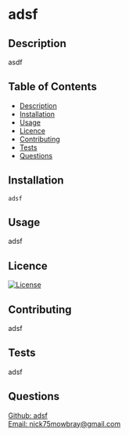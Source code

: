 # adsf
## Description
asdf
## Table of Contents
* [Description](#Description)
* [Installation](#Installation)
* [Usage](#Usage)
* [Licence](#Licence)
* [Contributing](#Contributing)
* [Tests](#Tests)
* [Questions](#Questions)
## Installation
``` 
adsf 
```
## Usage
adsf
## Licence
[![License](https://img.shields.io/badge/license-MPL%202.0-green)](https://github.com/adsf/adsf/blob/main/LICENSE)
## Contributing
adsf
## Tests
adsf
## Questions
[Github: adsf](https://github.adsf)   
[Email: nick75mowbray@gmail.com](mailto:nick75mowbray@gmail.com)
    